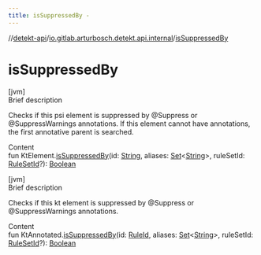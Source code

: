 ```yaml
---
title: isSuppressedBy -
---
```

//[detekt-api](../index.md)/[io.gitlab.arturbosch.detekt.api.internal](index.md)/[isSuppressedBy](is-suppressed-by.md)



# isSuppressedBy  
[jvm]  
Brief description  


Checks if this psi element is suppressed by @Suppress or @SuppressWarnings annotations. If this element cannot have annotations, the first annotative parent is searched.

  
Content  
fun KtElement.[isSuppressedBy](is-suppressed-by.md)(id: [String](https://kotlinlang.org/api/latest/jvm/stdlib/kotlin/-string/index.html), aliases: [Set](https://kotlinlang.org/api/latest/jvm/stdlib/kotlin.collections/-set/index.html)<[String](https://kotlinlang.org/api/latest/jvm/stdlib/kotlin/-string/index.html)>, ruleSetId: [RuleSetId](../io.gitlab.arturbosch.detekt.api/index.md#io.gitlab.arturbosch.detekt.api/RuleSetId///PointingToDeclaration/)?): [Boolean](https://kotlinlang.org/api/latest/jvm/stdlib/kotlin/-boolean/index.html)  


[jvm]  
Brief description  


Checks if this kt element is suppressed by @Suppress or @SuppressWarnings annotations.

  
Content  
fun KtAnnotated.[isSuppressedBy](is-suppressed-by.md)(id: [RuleId](../io.gitlab.arturbosch.detekt.api/index.md#io.gitlab.arturbosch.detekt.api/RuleId///PointingToDeclaration/), aliases: [Set](https://kotlinlang.org/api/latest/jvm/stdlib/kotlin.collections/-set/index.html)<[String](https://kotlinlang.org/api/latest/jvm/stdlib/kotlin/-string/index.html)>, ruleSetId: [RuleSetId](../io.gitlab.arturbosch.detekt.api/index.md#io.gitlab.arturbosch.detekt.api/RuleSetId///PointingToDeclaration/)?): [Boolean](https://kotlinlang.org/api/latest/jvm/stdlib/kotlin/-boolean/index.html)  



